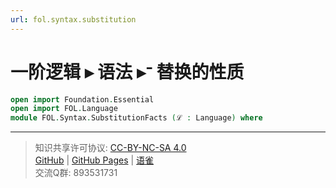 ```yaml
---
url: fol.syntax.substitution
---
```


# 一阶逻辑 ▸ 语法 ▸ᐨ 替换的性质

```agda
open import Foundation.Essential
open import FOL.Language
module FOL.Syntax.SubstitutionFacts (ℒ : Language) where
```

---
> 知识共享许可协议: [CC-BY-NC-SA 4.0](https://creativecommons.org/licenses/by-nc-sa/4.0/deed.zh)  
> [GitHub](https://github.com/choukh/MetaLogic/blob/main/src/FOL/Syntax/SubstitutionFacts.lagda.md) | [GitHub Pages](https://choukh.github.io/MetaLogic/FOL.Syntax.SubstitutionFacts.html) | [语雀](https://www.yuque.com/ocau/metalogic/fol.syntax.substitution)  
> 交流Q群: 893531731
